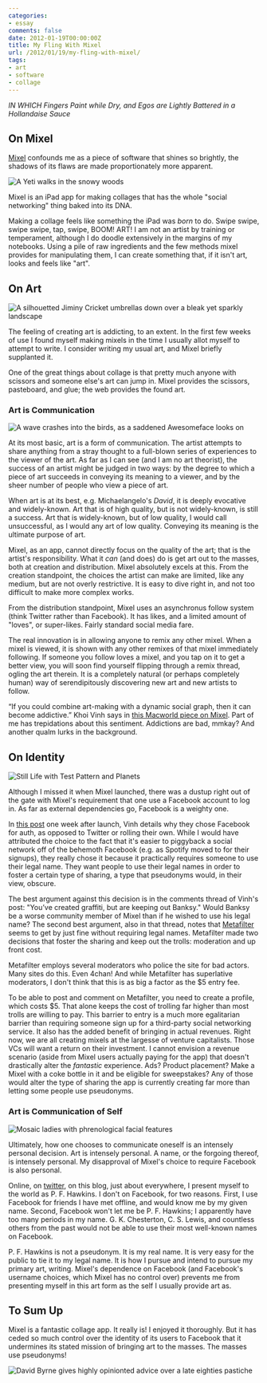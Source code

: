 ```yaml
---
categories: 
- essay
comments: false
date: 2012-01-19T00:00:00Z
title: My Fling With Mixel
url: /2012/01/19/my-fling-with-mixel/
tags:
- art
- software
- collage
---
```


_IN WHICH Fingers Paint while Dry, and Egos are Lightly Battered in a Hollandaise Sauce_

## On Mixel

[Mixel](https://mixel.cc "Mixel") confounds me as a piece of software that shines so brightly, the shadows of its flaws are made proportionately more apparent.

![A Yeti walks in the snowy woods](/images/mixel/yeti.jpg)

Mixel is an iPad app for making collages that has the whole "social networking" thing baked into its DNA. 

Making a collage feels like something the iPad was *born* to do. Swipe swipe, swipe swipe, tap, swipe, BOOM! ART! I am not an artist by training or temperament, although I do doodle extensively in the margins of my notebooks. Using a pile of raw ingredients and the few methods mixel provides for manipulating them, I can create something that, if it isn't art, looks and feels like "art".

## On Art

![A silhouetted Jiminy Cricket umbrellas down over a bleak yet sparkly landscape](/images/mixel/jiminy-stardust.jpg)

The feeling of creating art is addicting, to an extent. In the first few weeks of use I found myself making mixels in the time I usually allot myself to attempt to write. I consider writing my usual art, and Mixel briefly supplanted it. 

One of the great things about collage is that pretty much anyone with scissors and someone else's art can jump in. Mixel provides the scissors, pasteboard, and glue; the web provides the found art. 

### Art is Communication

![A wave crashes into the birds, as a saddened Awesomeface looks on](/images/mixel/birdswave.jpg)

At its most basic, art is a form of communication. The artist attempts to share anything from a stray thought to a full-blown series of experiences to the viewer of the art. As far as I can see (and I am no art theorist), the success of an artist might be judged in two ways: by the degree to which a piece of art succeeds in conveying its meaning to a viewer, and by the sheer number of people who view a piece of art.

When art is at its best, e.g. Michaelangelo's *David*, it is deeply evocative and widely-known. Art that is of high quality, but is not widely-known, is still a success. Art that is widely-known, but of low quality, I would call unsuccessful, as I would any art of low quality. Conveying its meaning is the ultimate purpose of art.

Mixel, as an app, cannot directly focus on the quality of the art; that is the artist's responsibility. What it *can* (and does) do is get art out to the masses, both at creation and distribution. Mixel absolutely excels at this. From the creation standpoint, the choices the artist can make are limited, like any medium, but are not overly restrictive. It is easy to dive right in, and not too difficult to make more complex works.

From the distribution standpoint, Mixel uses an asynchronus follow system (think Twitter rather than Facebook). It has likes, and a limited amount of "loves", or super-likes. Fairly standard social media fare. 

The real innovation is in allowing anyone to remix any other mixel. When a mixel is viewed, it is shown with any other remixes of that mixel immediately following. If someone you follow loves a mixel, and you tap on it to get a better view, you will soon find yourself flipping through a remix thread, ogling the art therein. It is a completely natural (or perhaps completely human) way of serendipitously discovering new art and new artists to follow.

“If you could combine art-making with a dynamic social graph, then it can become addictive.” Khoi Vinh says in [this Macworld piece on Mixel](https://www.macworld.com/article/163514/2011/11/mixel_lets_you_create_and_share_ipad_art.html "Macworld review of Mixel"). Part of me has trepidations about this sentiment. Addictions are bad, mmkay? And another qualm lurks in the background.

## On Identity

![Still Life with Test Pattern and Planets](/images/mixel/planet-test-pattern.jpg)

Although I missed it when Mixel launched, there was a dustup right out of the gate with Mixel's requirement that one use a Facebook account to log in. As far as external dependencies go, Facebook is a weighty one. 

In [this post](https://www.subtraction.com/2011/11/16/why-mixel-requires-facebook-login) one week after launch, Vinh details why they chose Facebook for auth, as opposed to Twitter or rolling their own. While I would have attributed the choice to the fact that it's easier to piggyback a social network off of the behemoth Facebook (e.g. as Spotify moved to for their signups), they really chose it because it practically requires someone to use their legal name. They want people to use their legal names in order to foster a certain type of sharing, a type that pseudonyms would, in their view, obscure.

The best argument against this decision is in the comments thread of Vinh's post: "You’ve created graffiti, but are keeping out Banksy." Would Banksy be a worse community member of Mixel than if he wished to use his legal name? The second best argument, also in that thread, notes that [Metafilter](https://metafilter.com "Metafilter") seems to get by just fine without requiring legal names. Metafilter made two decisions that foster the sharing and keep out the trolls: moderation and up front cost.

Metafilter employs several moderators who police the site for bad actors. Many sites do this. Even 4chan! And while Metafilter has superlative moderators, I don't think that this is as big a factor as the $5 entry fee.

To be able to post and comment on Metafilter, you need to create a profile, which costs $5. That alone keeps the cost of trolling far higher than most trolls are willing to pay. This barrier to entry is a much more egalitarian barrier than requiring someone sign up for a third-party social networking service. It also has the added benefit of bringing in actual revenues. Right now, we are all creating mixels at the largesse of venture capitalists. Those VCs will want a return on their investment. I cannot envision a revenue scenario (aside from Mixel users actually paying for the app) that doesn't drastically alter the *fantastic* experience. Ads? Product placement? Make a Mixel with a coke bottle in it and be eligible for sweepstakes? Any of those would alter the type of sharing the app is currently creating far more than letting some people use pseudonyms.

### Art is Communication of Self

![Mosaic ladies with phrenological facial features](/images/mixel/sanity-and-sensibility.jpg)

Ultimately, how one chooses to communicate oneself is an intensely personal decision. Art is intensely personal. A name, or the forgoing thereof, is intensely personal. My disapproval of Mixel's choice to require Facebook is also personal.

Online, on [twitter](https://twitter.com/pfhawkins), on this blog, just about everywhere, I present myself to the world as P. F. Hawkins. I don't on Facebook, for two reasons. First, I use Facebook for friends I have met offline, and would know me by my given name. Second, Facebook won't let me be P. F. Hawkins; I apparently have too many periods in my name. G. K. Chesterton, C. S. Lewis, and countless others from the past would not be able to use their most well-known names on Facebook. 

P. F. Hawkins is not a pseudonym. It is my real name. It is very easy for the public to tie it to my legal name. It is how I pursue and intend to pursue my primary art, writing. Mixel's dependence on Facebook (and Facebook's username choices, which Mixel has no control over) prevents me from presenting myself in this art form as the self I usually provide art as.

## To Sum Up

Mixel is a fantastic collage app. It really is! I enjoyed it thoroughly. But it has ceded so much control over the identity of its users to Facebook that it undermines its stated mission of bringing art to the masses. The masses use pseudonyms!

![David Byrne gives highly opinionted advice over a late eighties pastiche](/images/mixel/stop-making-mixels.jpg)
